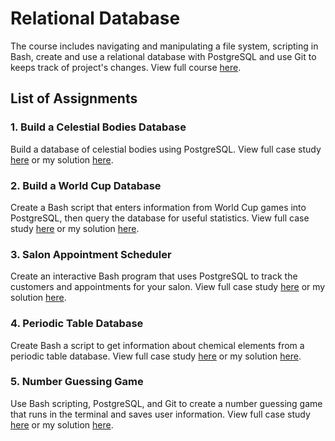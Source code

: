# Relational Database
The course includes navigating and manipulating a file system, scripting in Bash, create and use a relational database with PostgreSQL and use Git to keeps track of project's changes.
View full course [here](https://www.freecodecamp.org/learn/relational-database/).

## List of Assignments

### 1. Build a Celestial Bodies Database
Build a database of celestial bodies using PostgreSQL.
View full case study [here](https://www.freecodecamp.org/learn/relational-database/build-a-celestial-bodies-database-project/build-a-celestial-bodies-database) or my solution [here](./1.%20Celestial%20Bodies%20Database/universe.sql).

### 2. Build a World Cup Database
Create a Bash script that enters information from World Cup games into PostgreSQL, then query the database for useful statistics.
View full case study [here](https://www.freecodecamp.org/learn/relational-database/build-a-world-cup-database-project/build-a-world-cup-database) or my solution [here](./2.%20World%20Cup%20Database/).

### 3. Salon Appointment Scheduler
Create an interactive Bash program that uses PostgreSQL to track the customers and appointments for your salon.
View full case study [here](https://www.freecodecamp.org/learn/relational-database/build-a-salon-appointment-scheduler-project/build-a-salon-appointment-scheduler) or my solution [here](./3.%20Salon%20Appointment%20Scheduler/).

### 4. Periodic Table Database
Create Bash a script to get information about chemical elements from a periodic table database.
View full case study [here](https://www.freecodecamp.org/learn/relational-database/build-a-periodic-table-database-project/build-a-periodic-table-database) or my solution [here](./4.%20Periodic%20Table%20Database/).

### 5. Number Guessing Game
Use Bash scripting, PostgreSQL, and Git to create a number guessing game that runs in the terminal and saves user information.
View full case study [here](https://www.freecodecamp.org/learn/relational-database/build-a-number-guessing-game-project/build-a-number-guessing-game) or my solution [here](./5.%20Number%20Guessing%20Game/).